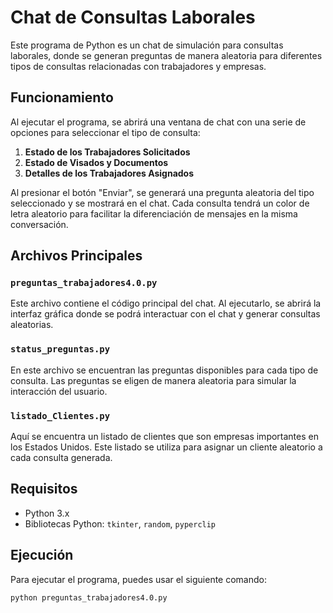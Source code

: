 # Chat de Consultas Laborales

Este programa de Python es un chat de simulación para consultas laborales, donde se generan preguntas de manera aleatoria para diferentes tipos de consultas relacionadas con trabajadores y empresas.

## Funcionamiento

Al ejecutar el programa, se abrirá una ventana de chat con una serie de opciones para seleccionar el tipo de consulta:

1. **Estado de los Trabajadores Solicitados**
2. **Estado de Visados y Documentos**
3. **Detalles de los Trabajadores Asignados**

Al presionar el botón "Enviar", se generará una pregunta aleatoria del tipo seleccionado y se mostrará en el chat. Cada consulta tendrá un color de letra aleatorio para facilitar la diferenciación de mensajes en la misma conversación.

## Archivos Principales

### `preguntas_trabajadores4.0.py`

Este archivo contiene el código principal del chat. Al ejecutarlo, se abrirá la interfaz gráfica donde se podrá interactuar con el chat y generar consultas aleatorias.

### `status_preguntas.py`

En este archivo se encuentran las preguntas disponibles para cada tipo de consulta. Las preguntas se eligen de manera aleatoria para simular la interacción del usuario.

### `listado_Clientes.py`

Aquí se encuentra un listado de clientes que son empresas importantes en los Estados Unidos. Este listado se utiliza para asignar un cliente aleatorio a cada consulta generada.

## Requisitos

- Python 3.x
- Bibliotecas Python: `tkinter`, `random`, `pyperclip`

## Ejecución

Para ejecutar el programa, puedes usar el siguiente comando:

```bash
python preguntas_trabajadores4.0.py

